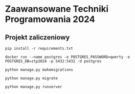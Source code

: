 # Zaawansowane Techniki Programowania 2024
## Projekt zaliczeniowy

```
pip install -r requirements.txt
```

```
docker run --name postgres -e POSTGRES_PASSWORD=qwerty -e POSTGRES_DB=ztp2024 -p 5432:5432 -d postgres
```

```
python manage.py makemigrations
```

```
python manage.py migrate
```

```
python manage.py runserver
```
